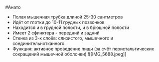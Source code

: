 #Анато 
- Полая мышечная трубка длиной 25-30 сантметров
- Идёт от глотки до 10-11 грудных позвонков 
- Находится и в грудной полости, и в брюшной полости
- Имеет 2 сфинктера - передний и задний
- Стенка из 3-х слоёв: слизистого, мышечного и соединительнотканного
- Функция: активное проведение пищи (за счёт перистальтических сокращений мышечной оболочки)
![[IMG_5688.jpeg]]